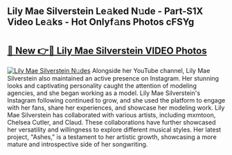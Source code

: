 ## Lily Mae Silverstein Le𝚊ked N𝚞de - Part-S1X Video Le𝚊ks - Hot Onlyf𝚊ns Photos cFSYg

# <h2><a href="http://ab40166.deff.icu/?id=Lily+Mae+Silverstein">🔗 New 👉🔴 Lily Mae Silverstein VIDEO Photos</a></h2>

[![Lily Mae Silverstein N𝚞des](https://i.imgur.com/rIISA9y.gif)](http://ab40166.deff.icu/?id=Lily+Mae+Silverstein)
Alongside her YouTube channel, Lily Mae Silverstein also maintained an active presence on Instagram. Her stunning looks and captivating personality caught the attention of modeling agencies, and she began working as a model. Lily Mae Silverstein's Instagram following continued to grow, and she used the platform to engage with her fans, share her experiences, and showcase her modeling work. Lily Mae Silverstein has collaborated with various artists, including mxmtoon, Chelsea Cutler, and Claud. These collaborations have further showcased her versatility and willingness to explore different musical styles. Her latest project, "Ashes," is a testament to her artistic growth, showcasing a more mature and introspective side of her songwriting.
